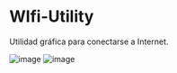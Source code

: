# WIfi-Utility
Utilidad gráfica para conectarse a Internet.

![image](https://user-images.githubusercontent.com/118281223/224853957-1255f8f9-e8b7-4c41-8d10-047793915120.png)
![image](https://user-images.githubusercontent.com/118281223/224854151-b23dd744-a61c-472e-b4d3-1afb6803232b.png)
